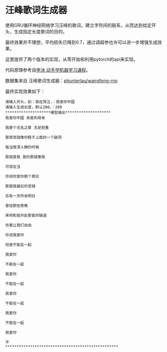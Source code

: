 # 汪峰歌词生成器

使用GRU循环神经网络学习汪峰的歌词，建立字符间的联系，从而达到给定开头，生成指定长度歌词的目的。

最终效果并不理想，平均损失已降到0.7，通过调超参也许可以进一步增强生成效果。

这里提供了两个版本的实现，从零开始和利用pytorch的api来实现。

代码原理参考自[李沐 动手学机器学习课程](https://www.bilibili.com/video/BV1mf4y157N2)。

数据集来自  汪峰歌词生成器：[phunterlau/wangfeng-rnn](https://github.com/phunterlau/wangfeng-rnn)

最终实现效果如下：

```
请输入开头，如：我在哭泣，：我爱你中国
请输入生成长度，默认200，：200
********************模型输出********************
我爱你中国 亲爱的母亲

我是个无名之辈 无足轻重

那感觉就像你鞋子上面的一个破洞

每当夜深人静的时候

那就是我 是的那就像我

可现在当

你说你爱你那个真实

那是我最后的坚强

总有一天你会明白

曾经那些夜晚

来吧和我共赴那爱的隧道

伤害让我们自由

你说我爱你

但是不能在一起

我爱你

不能在一起

我爱你

不能在一起

我爱你

不能在一起

我爱你

不能在一起

我爱你

不
**************************************************
```



